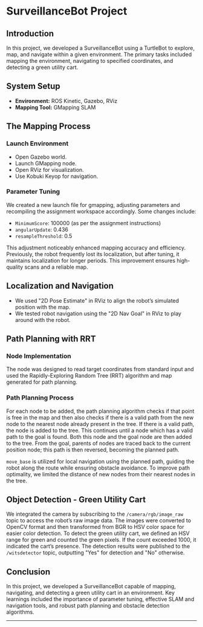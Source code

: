 # SurveillanceBot Project

## Introduction

In this project, we developed a SurveillanceBot using a TurtleBot to explore, map, and navigate within a given environment. The primary tasks included mapping the environment, navigating to specified coordinates, and detecting a green utility cart.

## System Setup

- **Environment:** ROS Kinetic, Gazebo, RViz
- **Mapping Tool:** GMapping SLAM

## The Mapping Process

### Launch Environment

- Open Gazebo world.
- Launch GMapping node.
- Open RViz for visualization.
- Use Kobuki Keyop for navigation.

### Parameter Tuning

We created a new launch file for gmapping, adjusting parameters and recompiling the assignment workspace accordingly. Some changes include:
- `MinimumScore`: 100000 (as per the assignment instructions)
- `angularUpdate`: 0.436
- `resampleThreshold`: 0.5

This adjustment noticeably enhanced mapping accuracy and efficiency. Previously, the robot frequently lost its localization, but after tuning, it maintains localization for longer periods. This improvement ensures high-quality scans and a reliable map.

## Localization and Navigation

- We used "2D Pose Estimate" in RViz to align the robot’s simulated position with the map.
- We tested robot navigation using the "2D Nav Goal" in RViz to play around with the robot.

## Path Planning with RRT

### Node Implementation

The node was designed to read target coordinates from standard input and used the Rapidly-Exploring Random Tree (RRT) algorithm and map generated for path planning.

### Path Planning Process

For each node to be added, the path planning algorithm checks if that point is free in the map and then also checks if there is a valid path from the new node to the nearest node already present in the tree. If there is a valid path, the node is added to the tree. This continues until a node which has a valid path to the goal is found. Both this node and the goal node are then added to the tree. From the goal, parents of nodes are traced back to the current position node; this path is then reversed, becoming the planned path.

`move_base` is utilized for local navigation using the planned path, guiding the robot along the route while ensuring obstacle avoidance. To improve path optimality, we limited the distance of new nodes from their nearest nodes in the tree.

## Object Detection - Green Utility Cart

We integrated the camera by subscribing to the `/camera/rgb/image_raw` topic to access the robot’s raw image data. The images were converted to OpenCV format and then transformed from BGR to HSV color space for easier color detection. To detect the green utility cart, we defined an HSV range for green and counted the green pixels. If the count exceeded 1000, it indicated the cart’s presence. The detection results were published to the `/witsdetector` topic, outputting "Yes" for detection and "No" otherwise.

## Conclusion

In this project, we developed a SurveillanceBot capable of mapping, navigating, and detecting a green utility cart in an environment. Key learnings included the importance of parameter tuning, effective SLAM and navigation tools, and robust path planning and obstacle detection algorithms.

---
